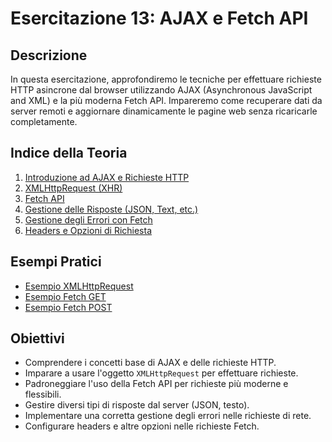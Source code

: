 # Esercitazione 13: AJAX e Fetch API

## Descrizione

In questa esercitazione, approfondiremo le tecniche per effettuare richieste HTTP asincrone dal browser utilizzando AJAX (Asynchronous JavaScript and XML) e la più moderna Fetch API. Impareremo come recuperare dati da server remoti e aggiornare dinamicamente le pagine web senza ricaricarle completamente.

## Indice della Teoria

1. [Introduzione ad AJAX e Richieste HTTP](./teoria/01_Introduzione_AJAX_HTTP.md)
2. [XMLHttpRequest (XHR)](./teoria/02_XMLHttpRequest.md)
3. [Fetch API](./teoria/03_Fetch_API.md)
4. [Gestione delle Risposte (JSON, Text, etc.)](./teoria/04_Gestione_Risposte.md)
5. [Gestione degli Errori con Fetch](./teoria/05_Gestione_Errori_Fetch.md)
6. [Headers e Opzioni di Richiesta](./teoria/06_Headers_Opzioni.md)

## Esempi Pratici

- [Esempio XMLHttpRequest](./esempio_xhr.js)
- [Esempio Fetch GET](./esempio_fetch_get.js)
- [Esempio Fetch POST](./esempio_fetch_post.js)

## Obiettivi

- Comprendere i concetti base di AJAX e delle richieste HTTP.
- Imparare a usare l'oggetto `XMLHttpRequest` per effettuare richieste.
- Padroneggiare l'uso della Fetch API per richieste più moderne e flessibili.
- Gestire diversi tipi di risposte dal server (JSON, testo).
- Implementare una corretta gestione degli errori nelle richieste di rete.
- Configurare headers e altre opzioni nelle richieste Fetch.
